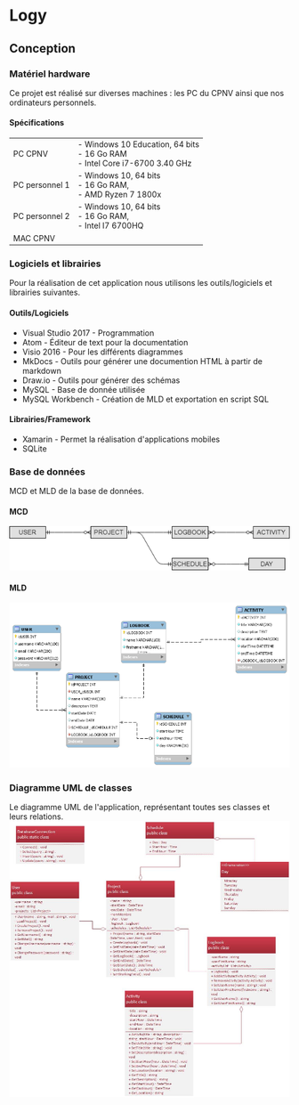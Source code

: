 # Logy

## Conception

### Matériel hardware

Ce projet est réalisé sur diverses machines : les PC du CPNV ainsi que nos ordinateurs personnels.

#### Spécifications

|    |     |
|----|-----|
|PC CPNV| - Windows 10 Education, 64 bits <br> - 16 Go RAM <br> - Intel Core i7-6700 3.40 GHz|
|PC personnel 1|- Windows 10, 64 bits <br> - 16 Go RAM, <br> - AMD Ryzen 7 1800x|
|PC personnel 2|- Windows 10, 64 bits <br> - 16 Go RAM, <br> - Intel I7 6700HQ
|MAC CPNV||

### Logiciels et librairies

Pour la réalisation de cet application nous utilisons les outils/logiciels et librairies suivantes.

#### Outils/Logiciels
* Visual Studio 2017 - Programmation
* Atom - Éditeur de text pour la documentation
* Visio 2016 - Pour les différents diagrammes
* MkDocs - Outils pour générer une documention HTML à partir de markdown
* Draw.io - Outils pour générer des schémas
* MySQL - Base de donnée utilisée
* MySQL Workbench - Création de MLD et exportation en script SQL

#### Librairies/Framework
* Xamarin - Permet la réalisation d'applications mobiles
* SQLite

### Base de données
MCD et MLD de la base de données.
#### MCD
![MCD](./images/MCD.png)

#### MLD

![MLD](./images/MLD.png)

### Diagramme UML de classes
Le diagramme UML de l'application, représentant toutes ses classes et leurs relations.
![Diagramme de classes](./images/UML.jpg)

